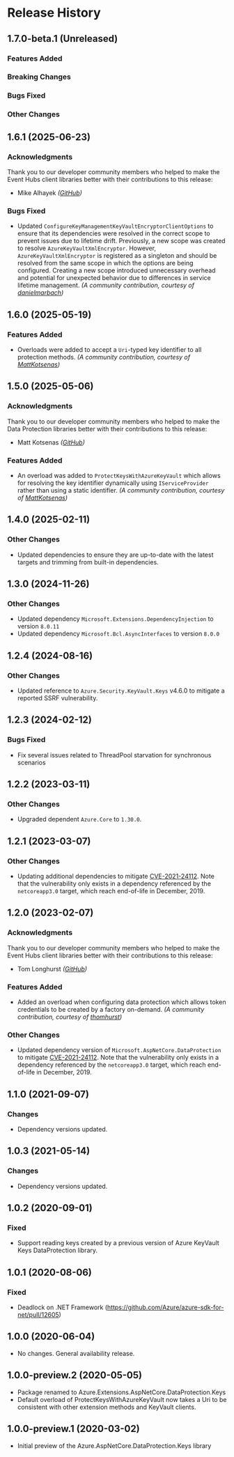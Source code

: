 # Release History

## 1.7.0-beta.1 (Unreleased)

### Features Added

### Breaking Changes

### Bugs Fixed

### Other Changes

## 1.6.1 (2025-06-23)

### Acknowledgments

Thank you to our developer community members who helped to make the Event Hubs client libraries better with their contributions to this release:

- Mike Alhayek _([GitHub](https://github.com/MikeAlhayek))_

### Bugs Fixed

- Updated `ConfigureKeyManagementKeyVaultEncryptorClientOptions` to ensure that its dependencies were resolved in the correct scope to prevent issues due to lifetime drift.  Previously, a new scope was created to resolve `AzureKeyVaultXmlEncryptor`.  However, `AzureKeyVaultXmlEncryptor` is registered as a singleton and should be resolved from the same scope in which the options are being configured. Creating a new scope introduced unnecessary overhead and potential for unexpected behavior due to differences in service lifetime management.  _(A community contribution, courtesy of [danielmarbach](https://github.com/MikeAlhayek))_

## 1.6.0 (2025-05-19)

### Features Added

- Overloads were added to accept a `Uri`-typed key identifier to all protection methods.  _(A community contribution, courtesy of [MattKotsenas](https://github.com/abatishchev))_

## 1.5.0 (2025-05-06)

### Acknowledgments

Thank you to our developer community members who helped to make the Data Protection libraries better with their contributions to this release:

- Matt Kotsenas _([GitHub](https://github.com/MattKotsenas))_

### Features Added

- An overload was added to `ProtectKeysWithAzureKeyVault` which allows for resolving the key identifier dynamically using `IServiceProvider` rather than using a static identifier.  _(A community contribution, courtesy of [MattKotsenas](https://github.com/MattKotsenas))_

## 1.4.0 (2025-02-11)

### Other Changes

- Updated dependencies to ensure they are up-to-date with the latest targets and trimming from built-in dependencies.

## 1.3.0 (2024-11-26)

### Other Changes

- Updated dependency `Microsoft.Extensions.DependencyInjection` to version `8.0.11`
- Updated dependency `Microsoft.Bcl.AsyncInterfaces` to version `8.0.0`

## 1.2.4 (2024-08-16)

### Other Changes

- Updated reference to `Azure.Security.KeyVault.Keys` v4.6.0 to mitigate a reported SSRF vulnerability.

## 1.2.3 (2024-02-12)

### Bugs Fixed

- Fix several issues related to ThreadPool starvation for synchronous scenarios

## 1.2.2 (2023-03-11)

### Other Changes

- Upgraded dependent `Azure.Core` to `1.30.0`.

## 1.2.1 (2023-03-07)

### Other Changes

- Updating additional dependencies to mitigate [CVE-2021-24112](https://msrc.microsoft.com/update-guide/vulnerability/CVE-2021-24112).  Note that the vulnerability only exists in a dependency referenced by the `netcoreapp3.0` target, which reach end-of-life in December, 2019.

## 1.2.0 (2023-02-07)

### Acknowledgments

Thank you to our developer community members who helped to make the Event Hubs client libraries better with their contributions to this release:

- Tom Longhurst _([GitHub](https://github.com/thomhurst))_

### Features Added

- Added an overload when configuring data protection which allows token credentials to be created by a factory on-demand.  _(A community contribution, courtesy of [thomhurst](https://github.com/thomhurst))_

### Other Changes

- Updated dependency version of `Microsoft.AspNetCore.DataProtection` to mitigate [CVE-2021-24112](https://msrc.microsoft.com/update-guide/vulnerability/CVE-2021-24112).  Note that the vulnerability only exists in a dependency referenced by the `netcoreapp3.0` target, which reach end-of-life in December, 2019.

## 1.1.0 (2021-09-07)

### Changes

- Dependency versions updated.

## 1.0.3 (2021-05-14)

### Changes

- Dependency versions updated.

## 1.0.2 (2020-09-01)

### Fixed

- Support reading keys created by a previous version of Azure KeyVault Keys DataProtection library.

## 1.0.1 (2020-08-06)

### Fixed

- Deadlock on .NET Framework (https://github.com/Azure/azure-sdk-for-net/pull/12605)

## 1.0.0 (2020-06-04)

- No changes. General availability release.

## 1.0.0-preview.2 (2020-05-05)

- Package renamed to Azure.Extensions.AspNetCore.DataProtection.Keys
- Default overload of ProtectKeysWithAzureKeyVault now takes a Uri to be consistent with other extension methods and KeyVault clients.

## 1.0.0-preview.1 (2020-03-02)

- Initial preview of the Azure.AspNetCore.DataProtection.Keys library
